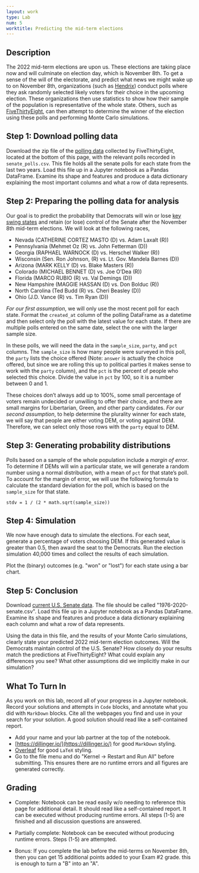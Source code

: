 ```yaml
---
layout: work
type: Lab
num: 5
worktitle: Predicting the mid-term elections
---
```


## Description

The 2022 mid-term elections are upon us. These elections are taking place now and will culminate on election day, which is November 8th. To get a sense of the will of the electorate, and predict what news we might wake up to on November 8th, organizations (such as [Hendrix](https://www.hendrix.edu/news/news.aspx?id=86521)) conduct polls where they ask randomly selected likely voters for their choice in the upcoming election. These organizations then use statistics to show how their sample of the population is representative of the whole state. Others, such as [FiveThirtyEight](https://fivethirtyeight.com/), can then attempt to determine the winner of the election using these polls and performing Monte Carlo simulations.


## Step 1: Download polling data

Download the zip file of the [polling data](https://projects.fivethirtyeight.com/2022-election-forecast/senate/) collected by FiveThirtyEight, located at the bottom of this page, with the relevant polls recorded in `senate_polls.csv`. This file holds all the senate polls for each state from the last two years. Load this file up in a Jupyter notebook as a Pandas DataFrame. Examine its shape and features and produce a data dictionary explaining the most important columns and what a row of data represents. 


## Step 2: Preparing the polling data for analysis

Our goal is to predict the probability that Democrats will win or lose [key swing states](https://www.politico.com/news/2022/10/15/senate-swing-state-polls-midterms-00061877) and retain (or lose) control of the Senate after the November 8th mid-term elections. We will look at the following races,

* Nevada (CATHERINE CORTEZ MASTO (D) vs. Adam Laxalt (R))
* Pennsylvania (Mehmet Oz (R) vs. John Fetterman (D))
* Georgia (RAPHAEL WARNOCK (D) vs. Herschel Walker (R))
* Wisconsin (Sen. Ron Johnson, (R) vs. Lt. Gov. Mandela Barnes (D))
* Arizona (MARK KELLY (D) vs. Blake Masters (R))
* Colorado (MICHAEL BENNET (D) vs. Joe O’Dea (R))
* Florida (MARCO RUBIO (R) vs. Val Demings (D))
* New Hampshire (MAGGIE HASSAN (D) vs. Don Bolduc (R))
* North Carolina (Ted Budd (R) vs. Cheri Beasley (D))
* Ohio (J.D. Vance (R) vs. Tim Ryan (D))


 _For our first assumption_, we will only use the most recent poll for each state. Format the `created_at` column of the polling DataFrame as a datetime and then select only the poll with the latest value for each state. If there are multiple polls entered on the same date, select the one with the larger sample size.

In these polls, we will need the data in the `sample_size`, `party`, and `pct` columns. The `sample_size` is how many people were surveyed in this poll, the `party` lists the choice offered (Note: `answer` is actually the choice offered, but since we are rolling this up to political parties it makes sense to work with the `party` column), and the `pct` is the percent of people who selected this choice. Divide the value in `pct` by 100, so it is a number between 0 and 1.

These choices don’t always add up to 100%, some small percentage of voters remain undecided or unwilling to offer their choice, and there are small margins for Libertarian, Green, and other party candidates. _For our second assumption_, to help determine the plurality winner for each state, we will say that people are either voting DEM, or voting against DEM. Therefore, we can select only those rows with the `party` equal to DEM.


## Step 3: Generating probability distributions

Polls based on a sample of the whole population include a _margin of error_. To determine if DEMs will win a particular state, we will generate a random number using a normal distribution, with a mean of `pct` for that state’s poll. To account for the margin of error, we will use the following formula to calculate the standard deviation for the poll, which is based on the `sample_size` for that state.


```
stdv = 1 / (2 * math.sqrt(sample_size))
```


## Step 4: Simulation

We now have enough data to simulate the elections. For each seat, generate a percentage of voters choosing DEM. If this generated value is greater than 0.5, then award the seat to the Democrats. Run the election simulation 40,000 times and collect the results of each simulation. 

Plot the (binary) outcomes (e.g. "won" or "lost") for each state using a bar chart.


## Step 5: Conclusion

Download [current U.S. Senate data](https://dataverse.harvard.edu/dataset.xhtml?persistentId=doi:10.7910/DVN/PEJ5QU). The file should be called "1976-2020-senate.csv". Load this file up in a Jupyter notebook as a Pandas DataFrame. Examine its shape and features and produce a data dictionary explaining each column and what a row of data represents. 

Using the data in this file, and the results of your Monte Carlo simulations, clearly state your predicted 2022 mid-term election outcomes. Will the Democrats maintain control of the U.S. Senate? How closely do your results match the predictions at FiveThirtyEight? What could explain any differences you see? What other assumptions did we implicitly make in our simulation?


## What To Turn In

As you work on this lab, record all of your progress in a Jupyter notebook. Record your solutions and attempts in `Code` blocks, and annotate what you did with `MarkDown` blocks. Cite all the webpages you find and use in your search for your solution. A good solution should read like a self-contained report.

* Add your name and your lab partner at the top of the notebook. 
* [https://dillinger.io/](https://dillinger.io/) for good `MarkDown` styling.
* [Overleaf](https://www.overleaf.com/learn/latex/Learn_LaTeX_in_30_minutes) for good `LaTeX` styling.
* Go to the file menu and do "Kernel -> Restart and Run All" before submitting. This ensures there are no runtime errors and all figures are generated correctly.


## Grading

* Complete: Notebook can be read easily w/o needing to reference this page for additional detail. It should read like a self-contained report. It can be executed without producing runtime errors. All steps (1-5) are finished and all discussion questions are answered.

* Partially complete: Notebook can be executed without producing runtime errors. Steps (1-5) are attempted.

* Bonus: If you complete the lab before the mid-terms on November 8th, then you can get 15 additional points added to your Exam #2 grade. this is enough to turn a "B" into an "A".
